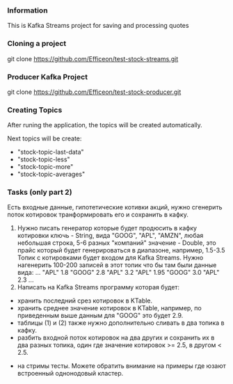 ### Information
This is Kafka Streams project for saving and processing quotes

### Cloning a project
git clone https://github.com/Efficeon/test-stock-streams.git

### Producer Kafka Project
git clone https://github.com/Efficeon/test-stock-producer.git

### Creating Topics
After runing the application, the topics will be created automatically.

Next topics will be create:

* "stock-topic-last-data"
* "stock-topic-less"
* "stock-topic-more"
* "stock-topic-averages"


### Tasks (only part 2)
Есть входные данные, гипотетические котивки акций, нужно сгенерить поток котировок транформировать его и сохранить в кафку.

1. Нужно писать генератор которые будет продюсить в кафку котировки
ключь - String, вида "GOOG", "APL", "AMZN", любая небольшая строка, 5-6 разных "компаний"
значение - Double, это прайс который будет генерироваться в диапазоне, например, 1.5-3.5
Топик с котировками будет входом для Kafka Streams.
Нужно нагенерить 100-200 записей в этот топик что бы там были данные вида:
...
"APL" 1.8
"GOOG" 2.8
"APL" 3.2
"APL" 1.95
"GOOG" 3.0
"APL" 2.3
...
2. Написать на Kafka Streams программу которая будет:
  * хранить последний срез котировок в KTable.
  * хранить среднее значение котировок в KTable, например, по приведенным выше данным для "GOOG" это будет 2.9.
  * таблицы (1) и (2) также нужно дополнительно сливать в два топика в кафку.
  * разбить входной поток котировок на два других и сохранить их в два разных топика, один где значение котировок >= 2.5, в другом < 2.5.

+ на стримы тесты.
Можете обратить внимание на примеры где юзают встроенный однонодовый кластер.